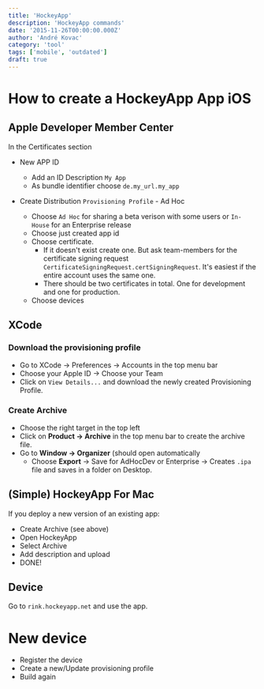 ```yaml
---
title: 'HockeyApp'
description: 'HockeyApp commands'
date: '2015-11-26T00:00:00.000Z'
author: 'André Kovac'
category: 'tool'
tags: ['mobile', 'outdated']
draft: true
---
```


# How to create a HockeyApp App iOS

## Apple Developer Member Center

In the Certificates section

* New APP ID
	* Add an ID Description `My App`
	* As bundle identifier choose `de.my_url.my_app`

* Create Distribution `Provisioning Profile` - Ad Hoc
	* Choose `Ad Hoc` for sharing a beta verison with some users or `In-House` for an Enterprise release
	* Choose just created app id
	* Choose certificate.
		* If it doesn't exist create one. But ask team-members for the certificate signing request `CertificateSigningRequest.certSigningRequest`. It's easiest if the entire account uses the same one.
		* There should be two certificates in total. One for development and one for production.
	* Choose devices


## XCode

### Download the provisioning profile

* Go to XCode -> Preferences -> Accounts in the top menu bar
* Choose your Apple ID -> Choose your Team
* Click on `View Details...` and download the newly created Provisioning Profile.

### Create Archive

* Choose the right target in the top left
* Click on **Product -> Archive** in the top menu bar to create the archive file.
* Go to **Window -> Organizer** (should open automatically
	* Choose **Export** -> Save for AdHocDev or Enterprise -> Creates `.ipa` file and saves in a folder on Desktop.

## (Simple) HockeyApp For Mac

If you deploy a new version of an existing app:

* Create Archive (see above)
* Open HockeyApp
* Select Archive
* Add description and upload
* DONE!

## Device

Go to `rink.hockeyapp.net` and use the app.


# New device

* Register the device
* Create a new/Update provisioning profile
* Build again